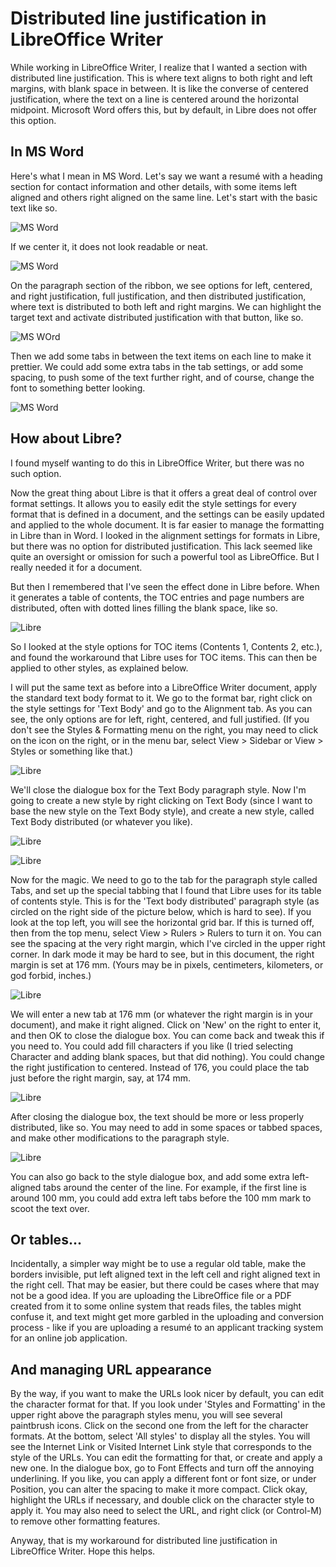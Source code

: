  
# Distributed line justification in LibreOffice Writer
 

While working in LibreOffice Writer, I realize that I wanted a section with distributed line justification. This is where text aligns to both right and left margins, with blank space in between. It is like the converse of centered justification, where the text on a line is centered around the horizontal midpoint. Microsoft Word offers this, but by default, in Libre does not offer this option. 

## In MS Word
Here's what I mean in MS Word. Let's say we want a resumé with a heading section for contact information and other details, with some items left aligned and others right aligned on the same line. Let's start with the basic text like so. 

![MS Word](img/Screenshot_MSWord.distrib1.png)


If we center it, it does not look readable or neat. 

![MS Word](img/Screenshot_MSWord.distrib2.png)


On the paragraph section of the ribbon, we see options for left, centered, and right justification, full justification, and then distributed justification, where text is distributed to both left and right margins. We can highlight the target text and activate distributed justification with that button, like so. 

![MS WOrd](img/Screenshot_MSWord.distrib3.png)

Then we add some tabs in between the text items on each line to make it prettier. We could add some extra tabs in the tab settings, or add some spacing, to push some of the text further right, and of course, change the font to something better looking. 

![MS Word](img/Screenshot_MSWord.distrib4.png)

## How about Libre?
I found myself wanting to do this in LibreOffice Writer, but there was no such option.  

Now the great thing about Libre is that it offers a great deal of control over format settings. It allows you to easily edit the style settings for every format that is defined in a document, and the settings can be easily updated and applied to the whole document. It is far easier to manage the formatting in Libre than in Word. I looked in the alignment settings for formats in Libre, but there was no option for distributed justification. This  lack seemed like quite an oversight or omission for such a powerful tool as LibreOffice. But I really needed it for a document. 

But then I remembered that I've seen the effect done in Libre before. When it generates a table of contents, the TOC entries and page numbers are distributed, often with dotted lines filling the blank space, like so. 

![Libre](img/Libre.distrib0.png)


So I looked at the style options for TOC items (Contents 1, Contents 2, etc.), and found the workaround that Libre uses for TOC items. This can then be applied to other styles, as explained below. 

I will put the same text as before into a LibreOffice Writer document, apply the standard text body format to it. We go to the format bar, right click on the style settings for 'Text Body' and go to the Alignment tab. As you can see, the only options are for left, right, centered, and full justified. (If you don't see the Styles & Formatting menu on the right, you may need to click on the icon on the right, or in the menu bar, select View > Sidebar or View > Styles or something like that.)

![Libre](img/Libre.distrib1.png)

We'll close the dialogue box for the Text Body paragraph style. Now I'm going to create a new style by right clicking on Text Body (since I want to base the new style on the Text Body style), and create a new style, called Text Body distributed (or whatever you like). 

![Libre](img/LIbre.distrib2.png)


![Libre](img/LIbre.distrib3.png)


Now for the magic. We need to go to the tab for the paragraph style called Tabs, and set up the special tabbing that I found that Libre uses for its table of contents style. This is for the 'Text body distributed' paragraph style (as circled on the right side of the picture below, which is hard to see). If you look at the top left, you will see the horizontal grid bar. If this is turned off, then from the top menu, select View > Rulers > Rulers to turn it on. You can see the spacing at the very right margin, which I've circled in the upper right corner. In dark mode it may be hard to see, but in this document, the right margin is set at 176 mm. (Yours may be in pixels, centimeters, kilometers, or god forbid, inches.) 

![Libre](img/Libre.distrib4.png)

We will enter a new tab at 176 mm (or whatever the right margin is in your document), and make it right aligned. Click on 'New' on the right to enter it, and then OK to close the dialogue box. You can come back and tweak this if you need to. You could add fill characters if you like (I tried selecting Character and adding blank spaces, but that did nothing). You could change the right justification to centered. Instead of 176, you could place the tab just before the right margin, say, at 174 mm. 

![Libre](img/Libre.distrib5.png)

After closing the dialogue box, the text should be more or less properly distributed, like so. You may need to add in some spaces or tabbed spaces, and make other modifications to the paragraph style.  

![Libre](img/Libre.distrib6.png)

You can also go back to the style dialogue box, and add some extra left-aligned tabs around the center of the line. For example, if the first line is around 100 mm, you could add extra left tabs before the 100 mm mark to scoot the text over.  

## Or tables...
Incidentally, a simpler way might be to use a regular old table, make the borders invisible, put left aligned text in the left cell and right aligned text in the right cell. That may be easier, but there could be cases where that may not be a good idea. If you are uploading the LibreOffice file or a PDF created from it to some online system that reads files, the tables might confuse it, and text might get more garbled in the uploading and conversion process - like if you are uploading a resumé to an applicant tracking system for an online job application. 

## And managing URL appearance
By the way, if you want to make the URLs look nicer by default, you can edit the character format for that. If you look under 'Styles and Formatting' in the upper right above the paragraph styles menu, you will see several paintbrush icons. Click on the second one from the left for the character formats. At the bottom, select 'All styles' to display all the styles. You will see the Internet Link or Visited Internet Link style that corresponds to the style of the URLs. You can edit the formatting for that, or create and apply a new one. In the dialogue box, go to Font Effects and turn off the annoying underlining. If you like, you can apply a different font or font size, or under Position, you can alter the spacing to make it more compact. Click okay, highlight the URLs if necessary, and double click on the character style to apply it. You may also need to select the URL, and right click (or Control-M) to remove other formatting features. 

Anyway, that is my workaround for distributed line justification in LibreOffice Writer. Hope this helps. 




